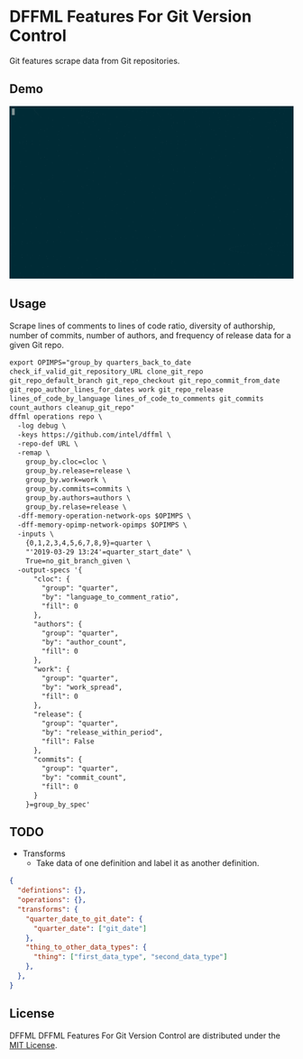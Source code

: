 # DFFML Features For Git Version Control

Git features scrape data from Git repositories.

## Demo

![Demo](https://github.com/intel/dffml/raw/main/docs/images/commits_demo.gif)

## Usage

Scrape lines of comments to lines of code ratio, diversity of authorship, number
of commits, number of authors, and frequency of release data for a given Git
repo.

```console
export OPIMPS="group_by quarters_back_to_date check_if_valid_git_repository_URL clone_git_repo git_repo_default_branch git_repo_checkout git_repo_commit_from_date git_repo_author_lines_for_dates work git_repo_release lines_of_code_by_language lines_of_code_to_comments git_commits count_authors cleanup_git_repo"
dffml operations repo \
  -log debug \
  -keys https://github.com/intel/dffml \
  -repo-def URL \
  -remap \
    group_by.cloc=cloc \
    group_by.release=release \
    group_by.work=work \
    group_by.commits=commits \
    group_by.authors=authors \
    group_by.relase=release \
  -dff-memory-operation-network-ops $OPIMPS \
  -dff-memory-opimp-network-opimps $OPIMPS \
  -inputs \
    {0,1,2,3,4,5,6,7,8,9}=quarter \
    "'2019-03-29 13:24'=quarter_start_date" \
    True=no_git_branch_given \
  -output-specs '{
      "cloc": {
        "group": "quarter",
        "by": "language_to_comment_ratio",
        "fill": 0
      },
      "authors": {
        "group": "quarter",
        "by": "author_count",
        "fill": 0
      },
      "work": {
        "group": "quarter",
        "by": "work_spread",
        "fill": 0
      },
      "release": {
        "group": "quarter",
        "by": "release_within_period",
        "fill": False
      },
      "commits": {
        "group": "quarter",
        "by": "commit_count",
        "fill": 0
      }
    }=group_by_spec'
```

## TODO

- Transforms
  - Take data of one definition and label it as another definition.
```json
{
  "defintions": {},
  "operations": {},
  "transforms": {
    "quarter_date_to_git_date": {
      "quarter_date": ["git_date"]
    },
    "thing_to_other_data_types": {
      "thing": ["first_data_type", "second_data_type"]
    },
  },
}
```

## License

DFFML DFFML Features For Git Version Control are distributed under the
[MIT License](LICENSE).
